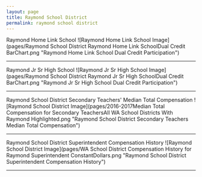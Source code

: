 ```yaml
---
layout: page
title: Raymond School District
permalink: raymond school district
---
```



Raymond Home Link School
![Raymond Home Link School Image](pages/Raymond School District Raymond Home Link SchoolDual Credit BarChart.png "Raymond Home Link School Dual Credit Participation")

___

Raymond Jr Sr High School
![Raymond Jr Sr High School Image](pages/Raymond School District Raymond Jr Sr High SchoolDual Credit BarChart.png "Raymond Jr Sr High School Dual Credit Participation")

___

Raymond School District Secondary Teachers' Median Total Compensation
![Raymond School District Image](pages/2016-2017Median Total Compensation for Secondary TeachersAll WA School Districts With Raymond Highlighted.png "Raymond School District Secondary Teachers Median Total Compensation")

___

Raymond School District Superintendent Compensation History
![Raymond School District Image](pages/WA School District Compensation History for Raymond Superintendent ConstantDollars.png "Raymond School District Superintendent Compensation History")

___

